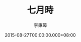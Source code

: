 ---
issue: 136
title: 七月時
author: 李秉璋
language: 詔安
date: 2015-08-27T00:00:00.000+08:00
topic: 文史
difficulty: 1
wikidata: Q98095973
wikidata_link: https://www.wikidata.org/wiki/Q98095973
author_wikidata_link: https://www.wikidata.org/wiki/Q98096269
author_wikidata: Q98096269
---